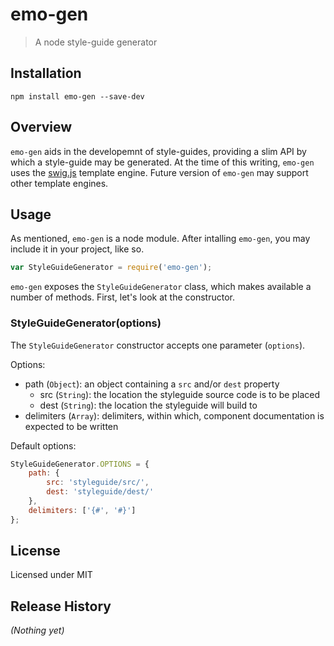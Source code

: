 # emo-gen

> A node style-guide generator

## Installation

```shell
npm install emo-gen --save-dev
```

## Overview

`emo-gen` aids in the developemnt of style-guides, providing a slim API by which a style-guide may be generated. At the time of this writing, `emo-gen` uses the [swig.js](http://paularmstrong.github.io/swig/) template engine. Future version of `emo-gen` may support other template engines.

## Usage

As mentioned, `emo-gen` is a node module. After intalling `emo-gen`, you may include it in your project, like so.

```javascript
var StyleGuideGenerator = require('emo-gen');
```

`emo-gen` exposes the `StyleGuideGenerator` class, which makes available a number of methods. First, let's look at the constructor.

### StyleGuideGenerator(options)

The `StyleGuideGenerator` constructor accepts one parameter (`options`).

Options:

- path (`Object`): an object containing a `src` and/or `dest` property
    - src (`String`): the location the styleguide source code is to be placed
    - dest (`String`): the location the styleguide will build to
- delimiters (`Array`): delimiters, within which, component documentation is expected to be written

Default options:

```javascript
StyleGuideGenerator.OPTIONS = {
    path: {
        src: 'styleguide/src/',
        dest: 'styleguide/dest/'
    },
    delimiters: ['{#', '#}']
};
```

## License

Licensed under MIT

## Release History
_(Nothing yet)_

